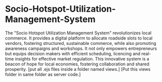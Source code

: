 # Socio-Hotspot-Utilization-Management-System
The "Socio Hotspot Utilization Management System" revolutionizes local commerce. It provides a digital platform to allocate roadside slots to local vendors, fostering structured, sustainable commerce, while also promoting awareness campaigns and workshops.
It not only empowers entrepreneurs but equips decision makers with efficient scheduling, licencing and real-time insights for effective market regulation. This innovative system is a beacon of hope for local economies, fostering collaboration and shared prosperity. 
[put all .ejs files inside a folder named views.]
[Put this views folder in same folder as server code.]

